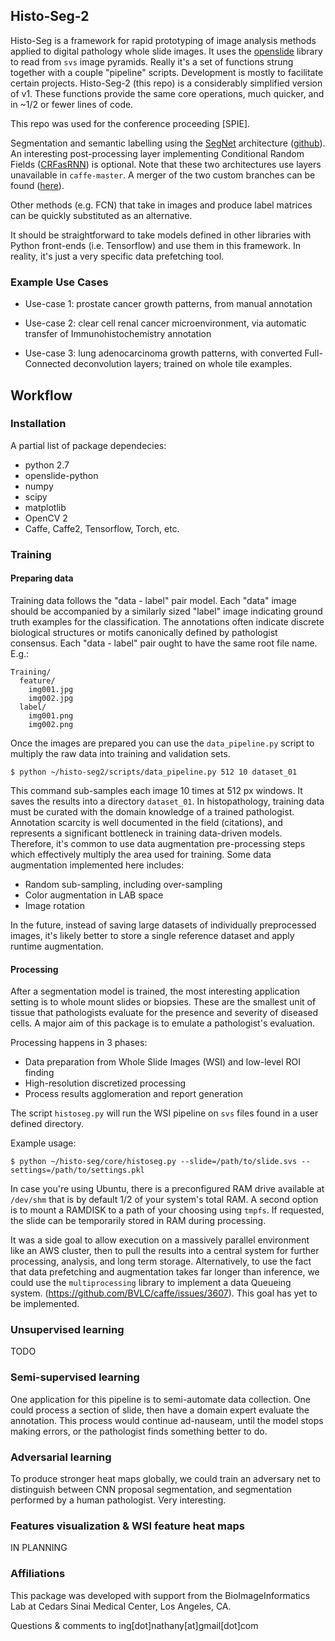 ## Histo-Seg-2
Histo-Seg is a framework for rapid prototyping of image analysis methods applied to digital pathology whole slide images. It uses the [openslide](http://openslide.org) library to read from `svs` image pyramids. Really it's a set of functions strung together with a couple "pipeline" scripts. Development is mostly to facilitate certain projects. Histo-Seg-2 (this repo) is a considerably simplified version of v1. These functions provide the same core operations, much quicker, and in ~1/2 or fewer lines of code.

This repo was used for the conference proceeding [SPIE].

Segmentation and semantic labelling using the [SegNet](http://mi.eng.cam.ac.uk/projects/segnet/) architecture ([github](https://github.com/alexgkendall/caffe-segnet)). An interesting post-processing layer implementing Conditional Random Fields ([CRFasRNN](https://github.com/torrvision/crfasrnn)) is optional. Note that these two architectures use layers unavailable in `caffe-master`. A merger of the two custom branches can be found ([here](https://github.com/nathanin/caffe-segnet-crf)).

Other methods (e.g. FCN) that take in images and produce label matrices can be quickly substituted as an alternative.

It should be straightforward to take models defined in other libraries with Python front-ends (i.e. Tensorflow) and use them in this framework. In reality, it's just a very specific data prefetching tool.


### Example Use Cases
* Use-case 1: prostate cancer growth patterns, from manual annotation

* Use-case 2: clear cell renal cancer microenvironment, via automatic transfer of Immunohistochemistry annotation

* Use-case 3: lung adenocarcinoma growth patterns, with converted Full-Connected deconvolution layers; trained on whole tile examples.

## Workflow
### Installation
A partial list of package dependecies:
* python 2.7
* openslide-python
* numpy
* scipy
* matplotlib
* OpenCV 2
* Caffe, Caffe2, Tensorflow, Torch, etc.

### Training
#### Preparing data
Training data follows the "data - label" pair model. Each "data" image should be accompanied by a similarly sized "label" image indicating ground truth examples for the classification. The annotations often indicate discrete biological structures or motifs canonically defined by pathologist consensus. Each "data - label" pair ought to have the same root file name. E.g.:

```
Training/
  feature/
    img001.jpg
    img002.jpg
  label/
    img001.png
    img002.png
```

Once the images are prepared you can use the `data_pipeline.py` script to multiply the raw data into training and validation sets.

```
$ python ~/histo-seg2/scripts/data_pipeline.py 512 10 dataset_01
```

This command sub-samples each image 10 times at 512 px windows. It saves the results into a directory `dataset_01`. In histopathology, training data must be curated with the domain knowledge of a trained pathologist. Annotation scarcity is well documented in the field (citations), and represents a significant bottleneck in training data-driven models. Therefore, it's common to use data augmentation pre-processing steps which effectively multiply the area used for training. Some data augmentation implemented here includes:
* Random sub-sampling, including over-sampling
* Color augmentation in LAB space
* Image rotation

In the future, instead of saving large datasets of individually preprocessed images, it's likely better to store a single reference dataset and apply runtime augmentation.

#### Processing
After a segmentation model is trained, the most interesting application setting is to whole mount slides or biopsies. These are the smallest unit of tissue that pathologists evaluate for the presence and severity of diseased cells. A major aim of this package is to emulate a pathologist's evaluation.

Processing happens in 3 phases:
* Data preparation from Whole Slide Images (WSI) and low-level ROI finding
* High-resolution discretized processing
* Process results agglomeration and report generation

The script `histoseg.py` will run the WSI pipeline on `svs` files found in a user defined directory.

Example usage:
```
$ python ~/histo-seg/core/histoseg.py --slide=/path/to/slide.svs --settings=/path/to/settings.pkl
```

In case you're using Ubuntu, there is a preconfigured RAM drive available at `/dev/shm` that is by default 1/2 of your system's total RAM. A second option is to mount a RAMDISK to a path of your choosing using `tmpfs`. If requested, the slide can be temporarily stored in RAM during processing.

It was a side goal to allow execution on a massively parallel environment like an AWS cluster, then to pull the results into a central system for further processing, analysis, and long term storage. Alternatively, to use the fact that data prefetching and augmentation takes far longer than inference, we could use the `multiprocessing` library to implement a data Queueing system. (https://github.com/BVLC/caffe/issues/3607). This goal has yet to be implemented.

### Unsupervised learning
TODO

### Semi-supervised learning
One application for this pipeline is to semi-automate data collection. One could process a section of slide, then have a domain expert evaluate the annotation. This process would continue ad-nauseam, until the model stops making errors, or the pathologist finds something better to do.

### Adversarial learning
To produce stronger heat maps globally, we could train an adversary net to distinguish between CNN proposal segmentation, and segmentation performed by a human pathologist. Very interesting.

### Features visualization & WSI feature heat maps
IN PLANNING

### Affiliations
This package was developed with support from the BioImageInformatics Lab at Cedars Sinai Medical Center, Los Angeles, CA.

Questions & comments to ing[dot]nathany[at]gmail[dot]com
